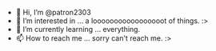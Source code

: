 - 👋 Hi, I’m @patron2303
- 👀 I’m interested in ... a looooooooooooooooot of things. :> 
- 🌱 I’m currently learning ... everything.
- 📫 How to reach me ... sorry can't reach me. :> 
